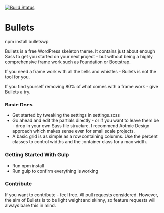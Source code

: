 [![Build Status](https://travis-ci.org/brightonmike/Bullets.svg?branch=master)](https://travis-ci.org/brightonmike/Bullets)

Bullets
=======

npm install bulletswp

Bullets is a free WordPress skeleton theme. It contains just about enough Sass to get you started on your next project - but without being a highly comprehensive frame work such as Foundation or Bootstrap.

If you need a frame work with all the bells and whistles - Bullets is not the tool for you.

If you find yourself removing 80% of what comes with a frame work - give Bullets a try.

### Basic Docs

- Get started by tweaking the settings in settings.scss
- Go ahead and edit the partials directly - or if you want to leave them be - drop in your own Sass file structure. I recommend Aotmic Design approach which makes sense even for small scale projects.
- A basic grid is as simple as a row containing columns. Use the percent classes to control widths and the container class for a max width.

### Getting Started With Gulp
- Run npm install
- Run gulp to confirm everything is working

### Contribute

If you want to contribute - feel free. All pull requests considered. However, the aim of Bullets is to be light weight and skinny, so feature requests will always bare this in mind.